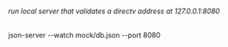###### run local server that validates a directv address at 127.0.0.1:8080

json-server --watch mock/db.json --port 8080


 
